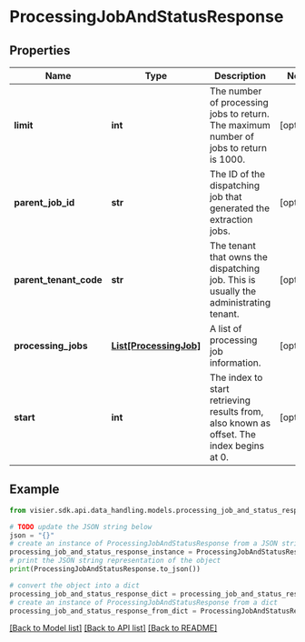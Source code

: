 # ProcessingJobAndStatusResponse


## Properties

Name | Type | Description | Notes
------------ | ------------- | ------------- | -------------
**limit** | **int** | The number of processing jobs to return. The maximum number of jobs to return is 1000. | [optional] 
**parent_job_id** | **str** | The ID of the dispatching job that generated the extraction jobs. | [optional] 
**parent_tenant_code** | **str** | The tenant that owns the dispatching job. This is usually the administrating tenant. | [optional] 
**processing_jobs** | [**List[ProcessingJob]**](ProcessingJob.md) | A list of processing job information. | [optional] 
**start** | **int** | The index to start retrieving results from, also known as offset. The index begins at 0. | [optional] 

## Example

```python
from visier.sdk.api.data_handling.models.processing_job_and_status_response import ProcessingJobAndStatusResponse

# TODO update the JSON string below
json = "{}"
# create an instance of ProcessingJobAndStatusResponse from a JSON string
processing_job_and_status_response_instance = ProcessingJobAndStatusResponse.from_json(json)
# print the JSON string representation of the object
print(ProcessingJobAndStatusResponse.to_json())

# convert the object into a dict
processing_job_and_status_response_dict = processing_job_and_status_response_instance.to_dict()
# create an instance of ProcessingJobAndStatusResponse from a dict
processing_job_and_status_response_from_dict = ProcessingJobAndStatusResponse.from_dict(processing_job_and_status_response_dict)
```
[[Back to Model list]](../README.md#documentation-for-models) [[Back to API list]](../README.md#documentation-for-api-endpoints) [[Back to README]](../README.md)


